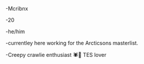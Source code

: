 <p>-Mcribnx</p> 
<p>-20</p>
<p>-he/him</p>
<p>-currentley here working for the Arcticsons masterlist.</p>
<p>-Creepy crawlie enthusiast 🕷️🐛 TES lover</p>

<!---
mcribnx/mcribnx is a ✨ special ✨ repository because its `README.md` (this file) appears on your GitHub profile.
You can click the Preview link to take a look at your changes.
--->
